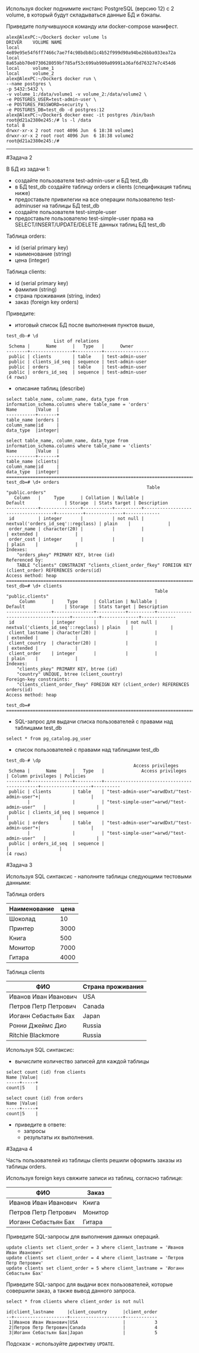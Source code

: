 Используя docker поднимите инстанс PostgreSQL (версию 12) c 2 volume, в который будут складываться данные БД и бэкапы.

Приведите получившуюся команду или docker-compose манифест.

```
alex@AlexPC:~/Docker$ docker volume ls
DRIVER    VOLUME NAME
local     4e89e95e54f6ff7466c7ae7f4c98bdb8d1c4b52f999d90a94be26bba933ea72a
local     8a65abb70e0730628059bf785af53c699ab909a09991a36af6d76327e7c454d6
local     volume_1
local     volume_2
alex@AlexPC:~/Docker$ docker run \
--name postgres \
-p 5432:5432 \
-v volume_1:/data/volume1 -v volume_2:/data/volume2 \
-e POSTGRES_USER=test-admin-user \
-e POSTGRES_PASSWORD=security \
-e POSTGRES_DB=test_db -d postgres:12
alex@AlexPC:~/Docker$ docker exec -it postgres /bin/bash
root@d21a2380e245:/# ls -l /data
total 8
drwxr-xr-x 2 root root 4096 Jun  6 18:38 volume1
drwxr-xr-x 2 root root 4096 Jun  6 18:38 volume2
root@d21a2380e245:/# 
```
_______________________________________

#Задача 2

В БД из задачи 1:

- создайте пользователя test-admin-user и БД test_db
- в БД test_db создайте таблицу orders и clients (спeцификация таблиц ниже)
- предоставьте привилегии на все операции пользователю test-adminuser на таблицы БД test_db
- создайте пользователя test-simple-user
- предоставьте пользователю test-simple-user права на SELECT/INSERT/UPDATE/DELETE данных таблиц БД test_db<br>

Таблица orders:<br>

- id (serial primary key)
- наименование (string)
- цена (integer)

Таблица clients:

- id (serial primary key)
- фамилия (string)
- страна проживания (string, index)
- заказ (foreign key orders)

Приведите:

- итоговый список БД после выполнения пунктов выше,

```
test_db-# \d
                  List of relations
 Schema |      Name      |   Type   |      Owner      
--------+----------------+----------+-----------------
 public | clients        | table    | test-admin-user
 public | clients_id_seq | sequence | test-admin-user
 public | orders         | table    | test-admin-user
 public | orders_id_seq  | sequence | test-admin-user
(4 rows)
```
- описание таблиц (describe)

```
select table_name, column_name, data_type from information_schema.columns where table_name = 'orders'
Name       |Value  |
-----------+-------+
table_name |orders |
column_name|id     |
data_type  |integer|

select table_name, column_name, data_type from information_schema.columns where table_name = 'clients'
Name       |Value  |
-----------+-------+
table_name |clients|
column_name|id     |
data_type  |integer|
=====================================================================================================================================================
test_db=# \d+ orders
                                                     Table "public.orders"
   Column   |     Type      | Collation | Nullable |              Default               | Storage  | Stats target | Description 
------------+---------------+-----------+----------+------------------------------------+----------+--------------+-------------
 id         | integer       |           | not null | nextval('orders_id_seq'::regclass) | plain    |              | 
 order_name | character(20) |           |          |                                    | extended |              | 
 order_cost | integer       |           |          |                                    | plain    |              | 
Indexes:
    "orders_pkey" PRIMARY KEY, btree (id)
Referenced by:
    TABLE "clients" CONSTRAINT "clients_client_order_fkey" FOREIGN KEY (client_order) REFERENCES orders(id)
Access method: heap
=====================================================================================================================================================
test_db=# \d+ clients
                                                        Table "public.clients"
     Column      |     Type      | Collation | Nullable |               Default               | Storage  | Stats target | Description 
-----------------+---------------+-----------+----------+-------------------------------------+----------+--------------+-------------
 id              | integer       |           | not null | nextval('clients_id_seq'::regclass) | plain    |              | 
 client_lastname | character(20) |           |          |                                     | extended |              | 
 client_country  | character(20) |           |          |                                     | extended |              | 
 client_order    | integer       |           |          |                                     | plain    |              | 
Indexes:
    "clients_pkey" PRIMARY KEY, btree (id)
    "country" UNIQUE, btree (client_country)
Foreign-key constraints:
    "clients_client_order_fkey" FOREIGN KEY (client_order) REFERENCES orders(id)
Access method: heap

test_db=# 
=====================================================================================================================================================
```

- SQL-запрос для выдачи списка пользователей с правами над таблицами test_db<br>

```
select * from pg_catalog.pg_user
```
- список пользователей с правами над таблицами test_db<br>

```
test_db-# \dp
                                                Access privileges
 Schema |      Name      |   Type   |              Access privileges              | Column privileges | Policies 
--------+----------------+----------+---------------------------------------------+-------------------+----------
 public | clients        | table    | "test-admin-user"=arwdDxt/"test-admin-user"+|                   | 
        |                |          | "test-simple-user"=arwd/"test-admin-user"   |                   | 
 public | clients_id_seq | sequence |                                             |                   | 
 public | orders         | table    | "test-admin-user"=arwdDxt/"test-admin-user"+|                   | 
        |                |          | "test-simple-user"=arwd/"test-admin-user"   |                   | 
 public | orders_id_seq  | sequence |                                             |                   | 
(4 rows)
```

#Задача 3

Используя SQL синтаксис - наполните таблицы следующими тестовыми данными:<br>

Таблица orders<br>

|Наименование|цена|
|------------|----|
|Шоколад     |10  |
|Принтер     |3000|
|Книга       |500 |
|Монитор     |7000|
|Гитара      |4000|

Таблица clients<br>


|    ФИО    |Страна проживания|
|-----------|-----------------|
|Иванов Иван Иванович|USA     |
|Петров Петр Петрович|Canada  |
|Иоганн Себастьян Бах|Japan   |
|Ронни Джеймс Дио    |Russia  |
|Ritchie Blackmore   |Russia  |

Используя SQL синтаксис:<br>

- вычислите количество записей для каждой таблицы<br>

```
select count (id) from clients
Name |Value|
-----+-----+
count|5    |

select count (id) from orders
Name |Value|
-----+-----+
count|5    |
```
- приведите в ответе:
	- запросы
	- результаты их выполнения.


#Задача 4

Часть пользователей из таблицы clients решили оформить заказы из таблицы orders.<br>

Используя foreign keys свяжите записи из таблиц, согласно таблице:<br>

|    ФИО    |Заказ|
|-----------|-----|
|Иванов Иван Иванович|Книга|
|Петров Петр Петрович|Монитор|
|Иоганн Себастьян Бах|Гитара|

Приведите SQL-запросы для выполнения данных операций.<br>
```
update clients set client_order = 3 where client_lastname = 'Иванов Иван Иванович'
update clients set client_order = 4 where client_lastname = 'Петров Петр Петрович'
update clients set client_order = 5 where client_lastname = 'Иоганн Себастьян Бах'
```

Приведите SQL-запрос для выдачи всех пользователей, которые совершили заказ, а также вывод данного запроса.<br>

```
select * from clients where client_order is not null

id|client_lastname     |client_country      |client_order
--+--------------------+--------------------+------------
 1|Иванов Иван Иванович|USA                 |           3
 2|Петров Петр Петрович|Canada              |           4
 3|Иоганн Себастьян Бах|Japan               |           5
```

Подсказк - используйте директиву ``UPDATE``.









